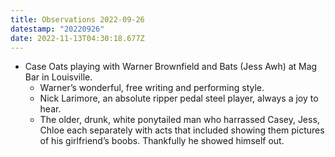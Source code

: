 ```yaml
---
title: Observations 2022-09-26
datestamp: "20220926"
date: 2022-11-13T04:30:18.677Z
---
```

- Case Oats playing with Warner Brownfield and Bats (Jess Awh) at Mag Bar in Louisville.
	- Warner’s wonderful, free writing and performing style.
	- Nick Larimore, an absolute ripper pedal steel player, always a joy to hear.
	- The older, drunk, white ponytailed man who harrassed Casey, Jess, Chloe each separately with acts that included showing them pictures of his girlfriend’s boobs. Thankfully he showed himself out.
